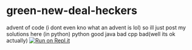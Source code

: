 # green-new-deal-heckers
advent of code (i dont even kno what an advent is lol)
so ill just post my solutions here (in python)
python good java bad cpp bad(well its ok actually)
[![Run on Repl.it](https://repl.it/badge/github/SansPapyrus683/green-new-deal-heckers)](https://repl.it/github/SansPapyrus683/green-new-deal-heckers)